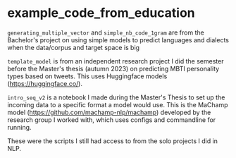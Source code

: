 # example_code_from_education

```generating_multiple_vector``` and ```simple_nb_code_1gram``` are from the Bachelor's project on using simple models to predict languages and dialects when the data/corpus and target space is big

```template_model``` is from an independent research project I did the semester before the Master's thesis (autumn 2023) on predicting MBTI personality types based on tweets. This uses Huggingface models (https://huggingface.co/).

```intro_seq_v2``` is a notebook I made during the Master's Thesis to set up the incoming data to a specific format a model would use. This is the MaChamp model (https://github.com/machamp-nlp/machamp) developed by the research group I worked with, which uses configs and commandline for running.


These were the scripts I still had access to from the solo projects I did in NLP.
